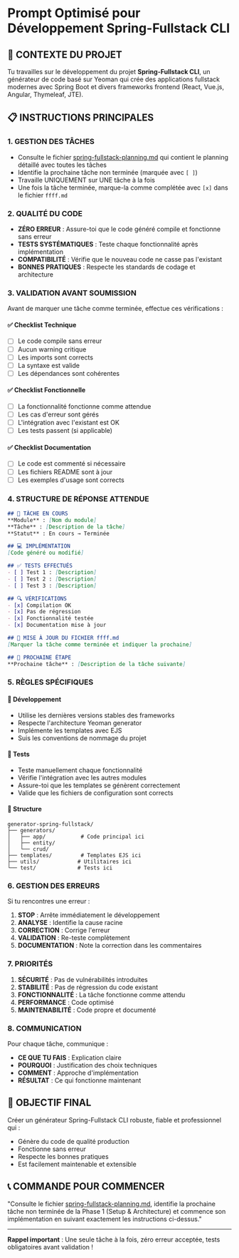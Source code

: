 # Prompt Optimisé pour Développement Spring-Fullstack CLI

## 🎯 CONTEXTE DU PROJET

Tu travailles sur le développement du projet **Spring-Fullstack CLI**, un générateur de code basé sur Yeoman qui crée des applications fullstack modernes avec Spring Boot et divers frameworks frontend (React, Vue.js, Angular, Thymeleaf, JTE).

## 📋 INSTRUCTIONS PRINCIPALES

### 1. GESTION DES TÂCHES
- Consulte le fichier [spring-fullstack-planning.md](spring-fullstack-planning.md) qui contient le planning détaillé avec toutes les tâches
- Identifie la prochaine tâche non terminée (marquée avec `[ ]`)
- Travaille UNIQUEMENT sur UNE tâche à la fois
- Une fois la tâche terminée, marque-la comme complétée avec `[x]` dans le fichier `ffff.md`

### 2. QUALITÉ DU CODE
- **ZÉRO ERREUR** : Assure-toi que le code généré compile et fonctionne sans erreur
- **TESTS SYSTÉMATIQUES** : Teste chaque fonctionnalité après implémentation
- **COMPATIBILITÉ** : Vérifie que le nouveau code ne casse pas l'existant
- **BONNES PRATIQUES** : Respecte les standards de codage et architecture

### 3. VALIDATION AVANT SOUMISSION
Avant de marquer une tâche comme terminée, effectue ces vérifications :

#### ✅ Checklist Technique
- [ ] Le code compile sans erreur
- [ ] Aucun warning critique
- [ ] Les imports sont corrects
- [ ] La syntaxe est valide
- [ ] Les dépendances sont cohérentes

#### ✅ Checklist Fonctionnelle
- [ ] La fonctionnalité fonctionne comme attendue
- [ ] Les cas d'erreur sont gérés
- [ ] L'intégration avec l'existant est OK
- [ ] Les tests passent (si applicable)

#### ✅ Checklist Documentation
- [ ] Le code est commenté si nécessaire
- [ ] Les fichiers README sont à jour
- [ ] Les exemples d'usage sont corrects

### 4. STRUCTURE DE RÉPONSE ATTENDUE

```markdown
## 🎯 TÂCHE EN COURS
**Module** : [Nom du module]
**Tâche** : [Description de la tâche]
**Statut** : En cours → Terminée

## 💻 IMPLÉMENTATION
[Code généré ou modifié]

## ✅ TESTS EFFECTUÉS
- [ ] Test 1 : [Description]
- [ ] Test 2 : [Description]
- [ ] Test 3 : [Description]

## 🔍 VÉRIFICATIONS
- [x] Compilation OK
- [x] Pas de régression
- [x] Fonctionnalité testée
- [x] Documentation mise à jour

## 📝 MISE À JOUR DU FICHIER ffff.md
[Marquer la tâche comme terminée et indiquer la prochaine]

## 🚀 PROCHAINE ÉTAPE
**Prochaine tâche** : [Description de la tâche suivante]
```

### 5. RÈGLES SPÉCIFIQUES

#### 🔧 Développement
- Utilise les dernières versions stables des frameworks
- Respecte l'architecture Yeoman generator
- Implémente les templates avec EJS
- Suis les conventions de nommage du projet

#### 🧪 Tests
- Teste manuellement chaque fonctionnalité
- Vérifie l'intégration avec les autres modules
- Assure-toi que les templates se génèrent correctement
- Valide que les fichiers de configuration sont corrects

#### 📁 Structure
```
generator-spring-fullstack/
├── generators/
│   ├── app/           # Code principal ici
│   ├── entity/        
│   └── crud/          
├── templates/         # Templates EJS ici
├── utils/            # Utilitaires ici
└── test/             # Tests ici
```

### 6. GESTION DES ERREURS

Si tu rencontres une erreur :
1. **STOP** : Arrête immédiatement le développement
2. **ANALYSE** : Identifie la cause racine
3. **CORRECTION** : Corrige l'erreur
4. **VALIDATION** : Re-teste complètement
5. **DOCUMENTATION** : Note la correction dans les commentaires

### 7. PRIORITÉS

1. **SÉCURITÉ** : Pas de vulnérabilités introduites
2. **STABILITÉ** : Pas de régression du code existant
3. **FONCTIONNALITÉ** : La tâche fonctionne comme attendu
4. **PERFORMANCE** : Code optimisé
5. **MAINTENABILITÉ** : Code propre et documenté

### 8. COMMUNICATION

Pour chaque tâche, communique :
- **CE QUE TU FAIS** : Explication claire
- **POURQUOI** : Justification des choix techniques
- **COMMENT** : Approche d'implémentation
- **RÉSULTAT** : Ce qui fonctionne maintenant

## 🎯 OBJECTIF FINAL

Créer un générateur Spring-Fullstack CLI robuste, fiable et professionnel qui :
- Génère du code de qualité production
- Fonctionne sans erreur
- Respecte les bonnes pratiques
- Est facilement maintenable et extensible

## 📞 COMMANDE POUR COMMENCER

"Consulte le fichier [spring-fullstack-planning.md](spring-fullstack-planning.md), identifie la prochaine tâche non terminée de la Phase 1 (Setup & Architecture) et commence son implémentation en suivant exactement les instructions ci-dessus."

---

**Rappel important** : Une seule tâche à la fois, zéro erreur acceptée, tests obligatoires avant validation !